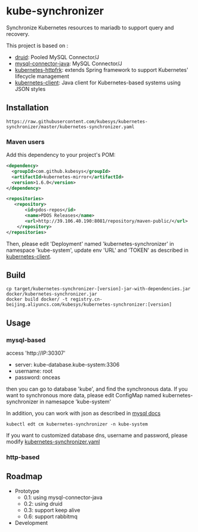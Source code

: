# kube-synchronizer

Synchronize Kubernetes resources to mariadb to support query and recovery.

This project is based on :

- [druid](https://github.com/alibaba/druid): Pooled MySQL Connector/J
- [mysql-connector-java](https://github.com/mysql/mysql-connector-j): MySQL Connector/J
- [kubernetes-httpfrk](https://github.com/kubesys/kubernetes-httpfrk): extends Spring framework to support Kubernetes' lifecycle management
- [kubernetes-client](https://github.com/kubesys/kubernetes-client): Java client for Kubernetes-based systems using JSON styles
## Installation

```
https://raw.githubusercontent.com/kubesys/kubernetes-synchronizer/master/kubernetes-synchronizer.yaml
```

### Maven users

Add this dependency to your project's POM:

```xml
<dependency>
  <groupId>com.github.kubesys</groupId>
  <artifactId>kubernetes-mirror</artifactId>
  <version>1.6.0</version> 
</dependency>

<repositories>
   <repository>
       <id>pdos-repos</id>
       <name>PDOS Releases</name>
       <url>http://39.106.40.190:8081/repository/maven-public/</url>
    </repository>
</repositories>
```

Then, please edit 'Deployment' named 'kubernetes-synchronizer' in namespace 'kube-system', update env 'URL' and 'TOKEN' as described in [kubernetes-client](https://github.com/kubesys/kubernetes-client).

## Build

```
cp target/kubernetes-synchronizer-[version]-jar-with-dependencies.jar docker/kubernetes-synchronizer.jar
docker build docker/ -t registry.cn-beijing.aliyuncs.com/kubesys/kubernetes-synchronizer:[version]
```

## Usage

### mysql-based 

access 'http://IP:30307'

- server: kube-database.kube-system:3306
- username: root
- password: onceas

then you can go to database 'kube', and find the synchronous data. 
If you want to synchronous more data, please edit ConfigMap named kubernetes-synchronizer in namesapce 'kube-system'

In addition, you can work with json as described in [mysql docs](https://dev.mysql.com/doc/refman/8.0/en/json-search-functions.html)

```
kubectl edt cm kubernetes-synchronizer -n kube-system
```

If you want to customized database dns, username and password, please modify [kubernetes-synchronizer.yaml](https://raw.githubusercontent.com/kubesys/kubernetes-synchronizer/master/kubernetes-synchronizer.yaml)

### http-based 

## Roadmap

- Prototype
  - 0.1: using mysql-connector-java
  - 0.2: using druid
  - 0.3: support keep alive
  - 0.6: support rabbitmq
- Development

